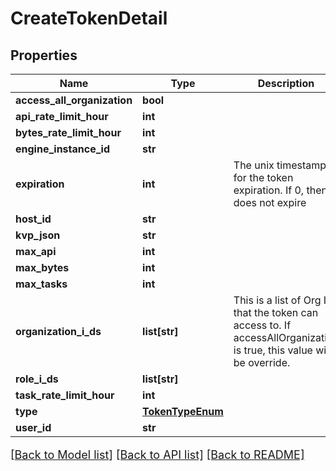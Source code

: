 # CreateTokenDetail

## Properties
Name | Type | Description | Notes
------------ | ------------- | ------------- | -------------
**access_all_organization** | **bool** |  | [optional] 
**api_rate_limit_hour** | **int** |  | [optional] 
**bytes_rate_limit_hour** | **int** |  | [optional] 
**engine_instance_id** | **str** |  | [optional] 
**expiration** | **int** | The unix timestamp for the token expiration. If 0, then it does not expire | [optional] 
**host_id** | **str** |  | [optional] 
**kvp_json** | **str** |  | [optional] 
**max_api** | **int** |  | [optional] 
**max_bytes** | **int** |  | [optional] 
**max_tasks** | **int** |  | [optional] 
**organization_i_ds** | **list[str]** | This is a list of Org ID that the token can access to. If accessAllOrganization is true, this value will be override. | [optional] 
**role_i_ds** | **list[str]** |  | [optional] 
**task_rate_limit_hour** | **int** |  | [optional] 
**type** | [**TokenTypeEnum**](TokenTypeEnum.md) |  | [optional] 
**user_id** | **str** |  | [optional] 

[[Back to Model list]](../README.md#documentation-for-models) [[Back to API list]](../README.md#documentation-for-api-endpoints) [[Back to README]](../README.md)

<style>
     p, ul, ol, li { font-size: 18px !important;}
</style>



